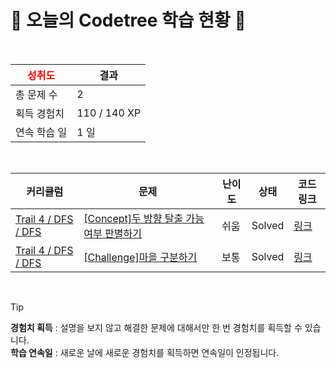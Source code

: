 # 🌲 오늘의 Codetree 학습 현황 🌲

<br />

| <span style="color:red;display:block;text-align:center;"> **성취도**</span> | 결과 |
|---|---|
| 총 문제 수 | 2 |
| 획득 경험치 | 110 / 140 XP |
| 연속 학습 일 | 1 일 |

<br />

|커리큘럼|문제|난이도|상태|코드 링크|
|---|---|---|---|---|
|[Trail 4 / DFS / DFS](https://https://en.codetree.ai/trail-info/intermediate-low/)|[[Concept]두 방향 탈출 가능 여부 판별하기](https://https://en.codetree.ai/trails/complete/curated-cards/intro-determine-escapableness-with-2-ways/)|쉬움|Solved|[링크](https://github.com/erhayer/codetree-TILs/blob/main/250110/%EB%91%90%20%EB%B0%A9%ED%96%A5%20%ED%83%88%EC%B6%9C%20%EA%B0%80%EB%8A%A5%20%EC%97%AC%EB%B6%80%20%ED%8C%90%EB%B3%84%ED%95%98%EA%B8%B0/determine-escapableness-with-2-ways.java)|
|[Trail 4 / DFS / DFS](https://https://en.codetree.ai/trail-info/intermediate-low/)|[[Challenge]마을 구분하기](https://https://en.codetree.ai/trails/complete/curated-cards/challenge-seperate-village/)|보통|Solved|[링크](https://github.com/erhayer/codetree-TILs/blob/main/250110/%EB%A7%88%EC%9D%84%20%EA%B5%AC%EB%B6%84%ED%95%98%EA%B8%B0/seperate-village.java)|


<br />

> [!TIP]
> **경험치 획득** : 설명을 보지 않고 해결한 문제에 대해서만 한 번 경험치를 획득할 수 있습니다.  
> **학습 연속일** : 새로운 날에 새로운 경험치를 획득하면 연속일이 인정됩니다.

